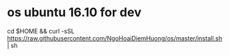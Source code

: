 # os ubuntu 16.10 for dev

cd $HOME && curl -sSL https://raw.githubusercontent.com/NgoHoaiDiemHuong/os/master/install.sh | sh
